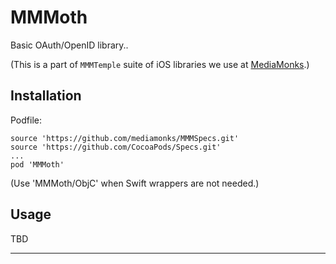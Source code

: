 # MMMoth

Basic OAuth/OpenID library..

(This is a part of `MMMTemple` suite of iOS libraries we use at [MediaMonks](https://www.mediamonks.com/).)

## Installation

Podfile:

```
source 'https://github.com/mediamonks/MMMSpecs.git'
source 'https://github.com/CocoaPods/Specs.git'
...
pod 'MMMoth'
```

(Use 'MMMoth/ObjC' when Swift wrappers are not needed.)

## Usage

TBD

---
